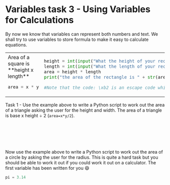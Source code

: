 # Variables task 3 - Using Variables for Calculations

By now we know that variables can represent both numbers and text. We shall try to use variables to store formula to make it easy to calculate equations.
<table>
<tbody>
<tr>
<td>
Area of a square is **height x length**

```python
area = x * y
```

</td>
<td>

```python
height = int(input("What the height of your rectangle in CM?")) 
length = int(input("What the length of your rectangle in CM?"))
area = height * length
print("the area of the rectangle is " + str(area) + "cm\xb2")

#Note that the code: \xb2 is an escape code which we will cover later.

```

</td>
</row>
</tbody>
</table>

Task 1 - Use the example above to write a Python script to work out the area of a triangle asking the user for the height and width. The area of a triangle is base x height ÷ 2 (`area=x*y/2`).
```






```

Now use the example above to write a Python script to work out the area of a circle by asking the user for the radius. This is quite a hard task but you should be able to work it out if you could work it out on a calculator. The first variable has been written for you :smile:

```python
pi = 3.14








```
